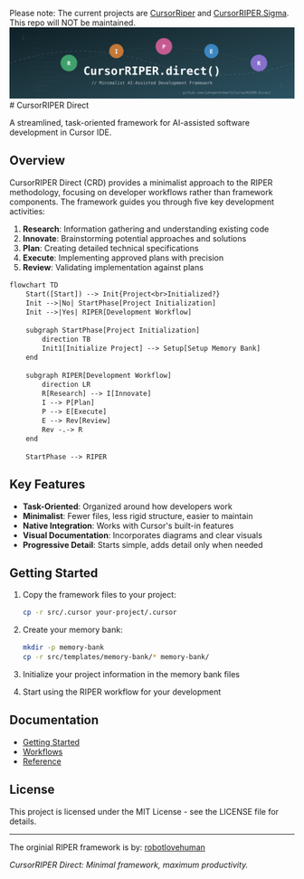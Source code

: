 Please note: The current projects are [CursorRiper](https://github.com/johnpeterman72/CursorRIPER) and [CursorRIPER.Sigma](https://github.com/johnpeterman72/CursorRIPER.sigma). This repo will NOT be maintained. 
![CursorRIPER Direct](./res/github-header.svg)# CursorRIPER Direct

A streamlined, task-oriented framework for AI-assisted software development in Cursor IDE.

## Overview

CursorRIPER Direct (CRD) provides a minimalist approach to the RIPER methodology, focusing on developer workflows rather than framework components. The framework guides you through five key development activities:

1. **Research**: Information gathering and understanding existing code
2. **Innovate**: Brainstorming potential approaches and solutions
3. **Plan**: Creating detailed technical specifications
4. **Execute**: Implementing approved plans with precision
5. **Review**: Validating implementation against plans

```mermaid
flowchart TD
    Start([Start]) --> Init{Project<br>Initialized?}
    Init -->|No| StartPhase[Project Initialization]
    Init -->|Yes| RIPER[Development Workflow]
    
    subgraph StartPhase[Project Initialization]
        direction TB
        Init1[Initialize Project] --> Setup[Setup Memory Bank]
    end
    
    subgraph RIPER[Development Workflow]
        direction LR
        R[Research] --> I[Innovate]
        I --> P[Plan]
        P --> E[Execute]
        E --> Rev[Review]
        Rev -.-> R
    end
    
    StartPhase --> RIPER
```

## Key Features

- **Task-Oriented**: Organized around how developers work
- **Minimalist**: Fewer files, less rigid structure, easier to maintain
- **Native Integration**: Works with Cursor's built-in features
- **Visual Documentation**: Incorporates diagrams and clear visuals
- **Progressive Detail**: Starts simple, adds detail only when needed

## Getting Started

1. Copy the framework files to your project:
   ```bash
   cp -r src/.cursor your-project/.cursor
   ```

2. Create your memory bank:
   ```bash
   mkdir -p memory-bank
   cp -r src/templates/memory-bank/* memory-bank/
   ```

3. Initialize your project information in the memory bank files

4. Start using the RIPER workflow for your development

## Documentation

- [Getting Started](docs/getting-started.md)
- [Workflows](docs/workflows.md)
- [Reference](docs/reference.md)

## License

This project is licensed under the MIT License - see the LICENSE file for details.

---
The orginial RIPER framework is by: [robotlovehuman](https://github.com/robotlovehuman)


*CursorRIPER Direct: Minimal framework, maximum productivity.*
